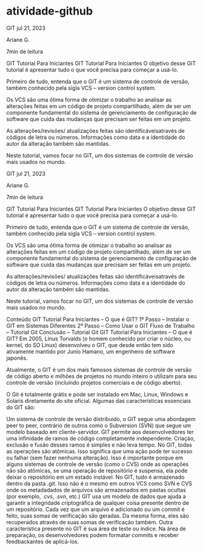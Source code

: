 # atividade-github


GIT
jul 21, 2023

Ariane G.

7min de leitura

GIT Tutorial Para Iniciantes
GIT Tutorial Para Iniciantes
O objetivo desse GIT tutorial é apresentar tudo o que você precisa para começar a usá-lo.

Primeiro de tudo, entenda que o GIT é um sistema de controle de versão, também conhecido pela sigla VCS – version control system.

Os VCS são uma ótima forma de otimizar o trabalho ao analisar as alterações feitas em um código de projeto compartilhado, além de ser um componente fundamental do sistema de gerenciamento de configuração de software que cuida das mudanças que precisam ser feitas em um projeto.

As alterações/revisões/ atualizações feitas são identificáveis ​​através de códigos de letra ou números. Informações como data e a identidade do autor da alteração também são mantidas.

Neste tutorial, vamos focar no GIT, um dos sistemas de controle de versão mais usados no mundo.


GIT
jul 21, 2023

Ariane G.

7min de leitura

GIT Tutorial Para Iniciantes
GIT Tutorial Para Iniciantes
O objetivo desse GIT tutorial é apresentar tudo o que você precisa para começar a usá-lo.

Primeiro de tudo, entenda que o GIT é um sistema de controle de versão, também conhecido pela sigla VCS – version control system.

Os VCS são uma ótima forma de otimizar o trabalho ao analisar as alterações feitas em um código de projeto compartilhado, além de ser um componente fundamental do sistema de gerenciamento de configuração de software que cuida das mudanças que precisam ser feitas em um projeto.

As alterações/revisões/ atualizações feitas são identificáveis ​​através de códigos de letra ou números. Informações como data e a identidade do autor da alteração também são mantidas.

Neste tutorial, vamos focar no GIT, um dos sistemas de controle de versão mais usados no mundo.


Conteúdo
GIT Tutorial Para Iniciantes – O que é GIT?
1º Passo – Instalar o GIT em Sistemas Diferentes
2º Passo – Como Usar o GIT
Fluxo de Trabalho – Tutorial Git
Conclusão – Tutorial Git
GIT Tutorial Para Iniciantes – O que é GIT?
Em 2005, Linus Torvalds (o homem conhecido por criar o núcleo, ou kernel, do SO Linux) desenvolveu o GIT, que desde então tem sido ativamente mantido por Junio ​​Hamano, um engenheiro de software japonês.

Atualmente, o GIT é um dos mais famosos sistemas de controle de versão de código aberto e milhões de projetos no mundo inteiro o utilizam para seu controle de versão (incluindo projetos comerciais e de código aberto).

O Git é totalmente grátis e pode ser instalado em Mac, Linux, Windows e Solaris diretamente do site oficial. Algumas das características essenciais do GIT são:

Um sistema de controle de versão distribuído, o GIT segue uma abordagem peer to peer, contrário de outros como o Subversion (SVN) que segue um modelo baseado em cliente-servidor.
GIT permite aos desenvolvedores ter uma infinidade de ramos de código completamente independente. Criação, exclusão e fusão desses ramos é simples e não leva tempo.
No GIT, todas as operações são atômicas. Isso significa que uma ação pode ter sucesso ou falhar (sem fazer nenhuma alteração). Isso é importante porque em alguns sistemas de controle de versão (como o CVS) onde as operações não são atômicas, se uma operação de repositório é suspensa, ela pode deixar o repositório em um estado instável.
No GIT, tudo é armazenado dentro da pasta .git. Isso não é o mesmo em outros VCS como SVN e CVS onde os metadadados de arquivos são armazenados em pastas ocultas (por exemplo, .cvs, .svn, etc.)
GIT usa um modelo de dados que ajuda a garantir a integridade criptográfica de qualquer coisa presente dentro de um repositório. Cada vez que um arquivo é adicionado ou um commit é feito, suas somas de verificação são geradas. Da mesma forma, eles são recuperados através de suas somas de verificação também.
Outra característica presente no GIT é sua área de teste ou índice. Na área de preparação, os desenvolvedores podem formatar commits e receber feedback ​​antes de aplicá-los.
